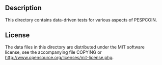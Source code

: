 Description
------------

This directory contains data-driven tests for various aspects of PESPCOIN.

License
--------

The data files in this directory are distributed under the MIT software
license, see the accompanying file COPYING or
http://www.opensource.org/licenses/mit-license.php.


